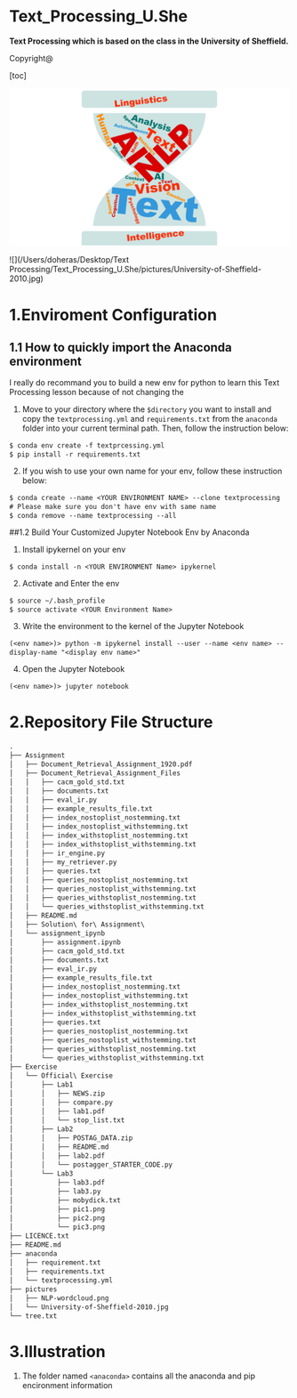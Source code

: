 Text_Processing_U.She
=========================
**Text Processing which is based on the class in the University of Sheffield.** 

Copyright@

[toc]



<img src="./pictures/NLP-wordcloud.png" alt="logo" style="zoom: 50%;" />

![](/Users/doheras/Desktop/Text Processing/Text_Processing_U.She/pictures/University-of-Sheffield-2010.jpg) 

# 1.Enviroment Configuration

## 1.1 How to quickly import the Anaconda environment

I really do recommand you to build a new env for python to learn this Text Processing lesson because of not changing the 

1. Move to your directory where the `$directory` you want to install and copy the `textprocessing.yml` and `requirements.txt` from the `anaconda` folder into your current terminal path. Then, follow the instruction below: 
```shell
$ conda env create -f textprcessing.yml
$ pip install -r requirements.txt
```
2. If you wish to use your own name for your env, follow these instruction below:
```shell
$ conda create --name <YOUR ENVIRONMENT NAME> --clone textprocessing
# Please make sure you don't have env with same name
$ conda remove --name textprocessing --all
```


##1.2 Build Your Customized Jupyter Notebook Env by Anaconda

1. Install ipykernel on your env

```shell
$ conda install -n <YOUR ENVIRONMENT Name> ipykernel
```
2. Activate and Enter the env

```shell
$ source ~/.bash_profile
$ source activate <YOUR Environment Name>
```
3. Write the environment to the kernel of the Jupyter Notebook

```shell
(<env name>)> python -m ipykernel install --user --name <env name> --display-name "<display env name>"
```
4. Open the Jupyter Notebook

```
(<env name>)> jupyter notebook
```

# 2.Repository File Structure

```
.
├── Assignment
│   ├── Document_Retrieval_Assignment_1920.pdf
│   ├── Document_Retrieval_Assignment_Files
│   │   ├── cacm_gold_std.txt
│   │   ├── documents.txt
│   │   ├── eval_ir.py
│   │   ├── example_results_file.txt
│   │   ├── index_nostoplist_nostemming.txt
│   │   ├── index_nostoplist_withstemming.txt
│   │   ├── index_withstoplist_nostemming.txt
│   │   ├── index_withstoplist_withstemming.txt
│   │   ├── ir_engine.py
│   │   ├── my_retriever.py
│   │   ├── queries.txt
│   │   ├── queries_nostoplist_nostemming.txt
│   │   ├── queries_nostoplist_withstemming.txt
│   │   ├── queries_withstoplist_nostemming.txt
│   │   └── queries_withstoplist_withstemming.txt
│   ├── README.md
│   ├── Solution\ for\ Assignment\ 
│   └── assignment_ipynb
│       ├── assignment.ipynb
│       ├── cacm_gold_std.txt
│       ├── documents.txt
│       ├── eval_ir.py
│       ├── example_results_file.txt
│       ├── index_nostoplist_nostemming.txt
│       ├── index_nostoplist_withstemming.txt
│       ├── index_withstoplist_nostemming.txt
│       ├── index_withstoplist_withstemming.txt
│       ├── queries.txt
│       ├── queries_nostoplist_nostemming.txt
│       ├── queries_nostoplist_withstemming.txt
│       ├── queries_withstoplist_nostemming.txt
│       └── queries_withstoplist_withstemming.txt
├── Exercise
│   └── Official\ Exercise
│       ├── Lab1
│       │   ├── NEWS.zip
│       │   ├── compare.py
│       │   ├── lab1.pdf
│       │   └── stop_list.txt
│       ├── Lab2
│       │   ├── POSTAG_DATA.zip
│       │   ├── README.md
│       │   ├── lab2.pdf
│       │   └── postagger_STARTER_CODE.py
│       └── Lab3
│           ├── lab3.pdf
│           ├── lab3.py
│           ├── mobydick.txt
│           ├── pic1.png
│           ├── pic2.png
│           └── pic3.png
├── LICENCE.txt
├── README.md
├── anaconda
│   ├── requirement.txt
│   ├── requirements.txt
│   └── textprocessing.yml
├── pictures
│   ├── NLP-wordcloud.png
│   └── University-of-Sheffield-2010.jpg
└── tree.txt
```

# 3.Illustration

1. The folder named `<anaconda>` contains all the anaconda and pip encironment information







